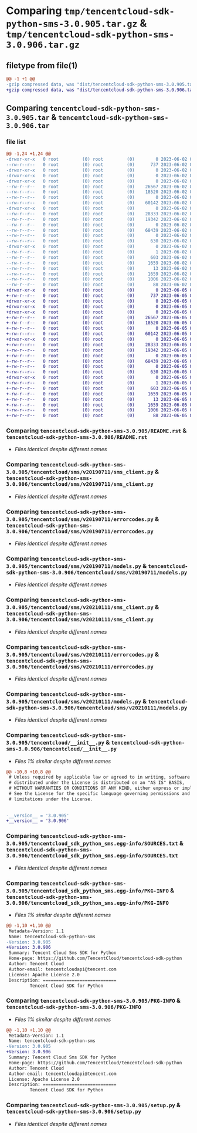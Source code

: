# Comparing `tmp/tencentcloud-sdk-python-sms-3.0.905.tar.gz` & `tmp/tencentcloud-sdk-python-sms-3.0.906.tar.gz`

## filetype from file(1)

```diff
@@ -1 +1 @@
-gzip compressed data, was "dist/tencentcloud-sdk-python-sms-3.0.905.tar", last modified: Fri Jun  2 00:37:45 2023, max compression
+gzip compressed data, was "dist/tencentcloud-sdk-python-sms-3.0.906.tar", last modified: Mon Jun  5 00:41:12 2023, max compression
```

## Comparing `tencentcloud-sdk-python-sms-3.0.905.tar` & `tencentcloud-sdk-python-sms-3.0.906.tar`

### file list

```diff
@@ -1,24 +1,24 @@
-drwxr-xr-x   0 root         (0) root         (0)        0 2023-06-02 00:37:45.000000 tencentcloud-sdk-python-sms-3.0.905/
--rw-r--r--   0 root         (0) root         (0)      737 2023-06-02 00:37:45.000000 tencentcloud-sdk-python-sms-3.0.905/README.rst
-drwxr-xr-x   0 root         (0) root         (0)        0 2023-06-02 00:37:45.000000 tencentcloud-sdk-python-sms-3.0.905/tencentcloud/
-drwxr-xr-x   0 root         (0) root         (0)        0 2023-06-02 00:37:45.000000 tencentcloud-sdk-python-sms-3.0.905/tencentcloud/sms/
-drwxr-xr-x   0 root         (0) root         (0)        0 2023-06-02 00:37:45.000000 tencentcloud-sdk-python-sms-3.0.905/tencentcloud/sms/v20190711/
--rw-r--r--   0 root         (0) root         (0)    26567 2023-06-02 00:37:45.000000 tencentcloud-sdk-python-sms-3.0.905/tencentcloud/sms/v20190711/sms_client.py
--rw-r--r--   0 root         (0) root         (0)    18520 2023-06-02 00:37:45.000000 tencentcloud-sdk-python-sms-3.0.905/tencentcloud/sms/v20190711/errorcodes.py
--rw-r--r--   0 root         (0) root         (0)        0 2023-06-02 00:37:45.000000 tencentcloud-sdk-python-sms-3.0.905/tencentcloud/sms/v20190711/__init__.py
--rw-r--r--   0 root         (0) root         (0)    60142 2023-06-02 00:37:45.000000 tencentcloud-sdk-python-sms-3.0.905/tencentcloud/sms/v20190711/models.py
-drwxr-xr-x   0 root         (0) root         (0)        0 2023-06-02 00:37:45.000000 tencentcloud-sdk-python-sms-3.0.905/tencentcloud/sms/v20210111/
--rw-r--r--   0 root         (0) root         (0)    28333 2023-06-02 00:37:45.000000 tencentcloud-sdk-python-sms-3.0.905/tencentcloud/sms/v20210111/sms_client.py
--rw-r--r--   0 root         (0) root         (0)    19342 2023-06-02 00:37:45.000000 tencentcloud-sdk-python-sms-3.0.905/tencentcloud/sms/v20210111/errorcodes.py
--rw-r--r--   0 root         (0) root         (0)        0 2023-06-02 00:37:45.000000 tencentcloud-sdk-python-sms-3.0.905/tencentcloud/sms/v20210111/__init__.py
--rw-r--r--   0 root         (0) root         (0)    68439 2023-06-02 00:37:45.000000 tencentcloud-sdk-python-sms-3.0.905/tencentcloud/sms/v20210111/models.py
--rw-r--r--   0 root         (0) root         (0)        0 2023-06-02 00:37:45.000000 tencentcloud-sdk-python-sms-3.0.905/tencentcloud/sms/__init__.py
--rw-r--r--   0 root         (0) root         (0)      630 2023-06-02 00:37:45.000000 tencentcloud-sdk-python-sms-3.0.905/tencentcloud/__init__.py
-drwxr-xr-x   0 root         (0) root         (0)        0 2023-06-02 00:37:45.000000 tencentcloud-sdk-python-sms-3.0.905/tencentcloud_sdk_python_sms.egg-info/
--rw-r--r--   0 root         (0) root         (0)        1 2023-06-02 00:37:45.000000 tencentcloud-sdk-python-sms-3.0.905/tencentcloud_sdk_python_sms.egg-info/dependency_links.txt
--rw-r--r--   0 root         (0) root         (0)      603 2023-06-02 00:37:45.000000 tencentcloud-sdk-python-sms-3.0.905/tencentcloud_sdk_python_sms.egg-info/SOURCES.txt
--rw-r--r--   0 root         (0) root         (0)     1659 2023-06-02 00:37:45.000000 tencentcloud-sdk-python-sms-3.0.905/tencentcloud_sdk_python_sms.egg-info/PKG-INFO
--rw-r--r--   0 root         (0) root         (0)       13 2023-06-02 00:37:45.000000 tencentcloud-sdk-python-sms-3.0.905/tencentcloud_sdk_python_sms.egg-info/top_level.txt
--rw-r--r--   0 root         (0) root         (0)     1659 2023-06-02 00:37:45.000000 tencentcloud-sdk-python-sms-3.0.905/PKG-INFO
--rw-r--r--   0 root         (0) root         (0)     1006 2023-06-02 00:37:45.000000 tencentcloud-sdk-python-sms-3.0.905/setup.py
--rw-r--r--   0 root         (0) root         (0)       88 2023-06-02 00:37:45.000000 tencentcloud-sdk-python-sms-3.0.905/setup.cfg
+drwxr-xr-x   0 root         (0) root         (0)        0 2023-06-05 00:41:12.000000 tencentcloud-sdk-python-sms-3.0.906/
+-rw-r--r--   0 root         (0) root         (0)      737 2023-06-05 00:41:12.000000 tencentcloud-sdk-python-sms-3.0.906/README.rst
+drwxr-xr-x   0 root         (0) root         (0)        0 2023-06-05 00:41:12.000000 tencentcloud-sdk-python-sms-3.0.906/tencentcloud/
+drwxr-xr-x   0 root         (0) root         (0)        0 2023-06-05 00:41:12.000000 tencentcloud-sdk-python-sms-3.0.906/tencentcloud/sms/
+drwxr-xr-x   0 root         (0) root         (0)        0 2023-06-05 00:41:12.000000 tencentcloud-sdk-python-sms-3.0.906/tencentcloud/sms/v20190711/
+-rw-r--r--   0 root         (0) root         (0)    26567 2023-06-05 00:41:12.000000 tencentcloud-sdk-python-sms-3.0.906/tencentcloud/sms/v20190711/sms_client.py
+-rw-r--r--   0 root         (0) root         (0)    18520 2023-06-05 00:41:12.000000 tencentcloud-sdk-python-sms-3.0.906/tencentcloud/sms/v20190711/errorcodes.py
+-rw-r--r--   0 root         (0) root         (0)        0 2023-06-05 00:41:12.000000 tencentcloud-sdk-python-sms-3.0.906/tencentcloud/sms/v20190711/__init__.py
+-rw-r--r--   0 root         (0) root         (0)    60142 2023-06-05 00:41:12.000000 tencentcloud-sdk-python-sms-3.0.906/tencentcloud/sms/v20190711/models.py
+drwxr-xr-x   0 root         (0) root         (0)        0 2023-06-05 00:41:12.000000 tencentcloud-sdk-python-sms-3.0.906/tencentcloud/sms/v20210111/
+-rw-r--r--   0 root         (0) root         (0)    28333 2023-06-05 00:41:12.000000 tencentcloud-sdk-python-sms-3.0.906/tencentcloud/sms/v20210111/sms_client.py
+-rw-r--r--   0 root         (0) root         (0)    19342 2023-06-05 00:41:12.000000 tencentcloud-sdk-python-sms-3.0.906/tencentcloud/sms/v20210111/errorcodes.py
+-rw-r--r--   0 root         (0) root         (0)        0 2023-06-05 00:41:12.000000 tencentcloud-sdk-python-sms-3.0.906/tencentcloud/sms/v20210111/__init__.py
+-rw-r--r--   0 root         (0) root         (0)    68439 2023-06-05 00:41:12.000000 tencentcloud-sdk-python-sms-3.0.906/tencentcloud/sms/v20210111/models.py
+-rw-r--r--   0 root         (0) root         (0)        0 2023-06-05 00:41:12.000000 tencentcloud-sdk-python-sms-3.0.906/tencentcloud/sms/__init__.py
+-rw-r--r--   0 root         (0) root         (0)      630 2023-06-05 00:41:12.000000 tencentcloud-sdk-python-sms-3.0.906/tencentcloud/__init__.py
+drwxr-xr-x   0 root         (0) root         (0)        0 2023-06-05 00:41:12.000000 tencentcloud-sdk-python-sms-3.0.906/tencentcloud_sdk_python_sms.egg-info/
+-rw-r--r--   0 root         (0) root         (0)        1 2023-06-05 00:41:12.000000 tencentcloud-sdk-python-sms-3.0.906/tencentcloud_sdk_python_sms.egg-info/dependency_links.txt
+-rw-r--r--   0 root         (0) root         (0)      603 2023-06-05 00:41:12.000000 tencentcloud-sdk-python-sms-3.0.906/tencentcloud_sdk_python_sms.egg-info/SOURCES.txt
+-rw-r--r--   0 root         (0) root         (0)     1659 2023-06-05 00:41:12.000000 tencentcloud-sdk-python-sms-3.0.906/tencentcloud_sdk_python_sms.egg-info/PKG-INFO
+-rw-r--r--   0 root         (0) root         (0)       13 2023-06-05 00:41:12.000000 tencentcloud-sdk-python-sms-3.0.906/tencentcloud_sdk_python_sms.egg-info/top_level.txt
+-rw-r--r--   0 root         (0) root         (0)     1659 2023-06-05 00:41:12.000000 tencentcloud-sdk-python-sms-3.0.906/PKG-INFO
+-rw-r--r--   0 root         (0) root         (0)     1006 2023-06-05 00:41:12.000000 tencentcloud-sdk-python-sms-3.0.906/setup.py
+-rw-r--r--   0 root         (0) root         (0)       88 2023-06-05 00:41:12.000000 tencentcloud-sdk-python-sms-3.0.906/setup.cfg
```

### Comparing `tencentcloud-sdk-python-sms-3.0.905/README.rst` & `tencentcloud-sdk-python-sms-3.0.906/README.rst`

 * *Files identical despite different names*

### Comparing `tencentcloud-sdk-python-sms-3.0.905/tencentcloud/sms/v20190711/sms_client.py` & `tencentcloud-sdk-python-sms-3.0.906/tencentcloud/sms/v20190711/sms_client.py`

 * *Files identical despite different names*

### Comparing `tencentcloud-sdk-python-sms-3.0.905/tencentcloud/sms/v20190711/errorcodes.py` & `tencentcloud-sdk-python-sms-3.0.906/tencentcloud/sms/v20190711/errorcodes.py`

 * *Files identical despite different names*

### Comparing `tencentcloud-sdk-python-sms-3.0.905/tencentcloud/sms/v20190711/models.py` & `tencentcloud-sdk-python-sms-3.0.906/tencentcloud/sms/v20190711/models.py`

 * *Files identical despite different names*

### Comparing `tencentcloud-sdk-python-sms-3.0.905/tencentcloud/sms/v20210111/sms_client.py` & `tencentcloud-sdk-python-sms-3.0.906/tencentcloud/sms/v20210111/sms_client.py`

 * *Files identical despite different names*

### Comparing `tencentcloud-sdk-python-sms-3.0.905/tencentcloud/sms/v20210111/errorcodes.py` & `tencentcloud-sdk-python-sms-3.0.906/tencentcloud/sms/v20210111/errorcodes.py`

 * *Files identical despite different names*

### Comparing `tencentcloud-sdk-python-sms-3.0.905/tencentcloud/sms/v20210111/models.py` & `tencentcloud-sdk-python-sms-3.0.906/tencentcloud/sms/v20210111/models.py`

 * *Files identical despite different names*

### Comparing `tencentcloud-sdk-python-sms-3.0.905/tencentcloud/__init__.py` & `tencentcloud-sdk-python-sms-3.0.906/tencentcloud/__init__.py`

 * *Files 1% similar despite different names*

```diff
@@ -10,8 +10,8 @@
 # Unless required by applicable law or agreed to in writing, software
 # distributed under the License is distributed on an "AS IS" BASIS,
 # WITHOUT WARRANTIES OR CONDITIONS OF ANY KIND, either express or implied.
 # See the License for the specific language governing permissions and
 # limitations under the License.
 
 
-__version__ = '3.0.905'
+__version__ = '3.0.906'
```

### Comparing `tencentcloud-sdk-python-sms-3.0.905/tencentcloud_sdk_python_sms.egg-info/SOURCES.txt` & `tencentcloud-sdk-python-sms-3.0.906/tencentcloud_sdk_python_sms.egg-info/SOURCES.txt`

 * *Files identical despite different names*

### Comparing `tencentcloud-sdk-python-sms-3.0.905/tencentcloud_sdk_python_sms.egg-info/PKG-INFO` & `tencentcloud-sdk-python-sms-3.0.906/tencentcloud_sdk_python_sms.egg-info/PKG-INFO`

 * *Files 1% similar despite different names*

```diff
@@ -1,10 +1,10 @@
 Metadata-Version: 1.1
 Name: tencentcloud-sdk-python-sms
-Version: 3.0.905
+Version: 3.0.906
 Summary: Tencent Cloud Sms SDK for Python
 Home-page: https://github.com/TencentCloud/tencentcloud-sdk-python
 Author: Tencent Cloud
 Author-email: tencentcloudapi@tencent.com
 License: Apache License 2.0
 Description: ============================
         Tencent Cloud SDK for Python
```

### Comparing `tencentcloud-sdk-python-sms-3.0.905/PKG-INFO` & `tencentcloud-sdk-python-sms-3.0.906/PKG-INFO`

 * *Files 1% similar despite different names*

```diff
@@ -1,10 +1,10 @@
 Metadata-Version: 1.1
 Name: tencentcloud-sdk-python-sms
-Version: 3.0.905
+Version: 3.0.906
 Summary: Tencent Cloud Sms SDK for Python
 Home-page: https://github.com/TencentCloud/tencentcloud-sdk-python
 Author: Tencent Cloud
 Author-email: tencentcloudapi@tencent.com
 License: Apache License 2.0
 Description: ============================
         Tencent Cloud SDK for Python
```

### Comparing `tencentcloud-sdk-python-sms-3.0.905/setup.py` & `tencentcloud-sdk-python-sms-3.0.906/setup.py`

 * *Files identical despite different names*


